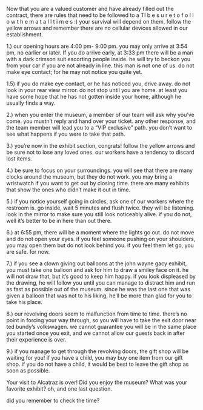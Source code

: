 Now that you are a valued customer and have already filled out the contract, there are rules that need to be followed to a T! b e  s u r e  t o  f o l l o w  t h e m  a t  a l l  t i m e s :) your survival will depend on them. 
follow the yellow arrows and remember there are no cellular devices allowed in our establishment.

1.) our opening hours are 4:00 pm- 9:00 pm. you may only arrive at 3:54 pm, no earlier or later. If you do arrive early, at 3:33 pm there will be a man with a dark crimson suit escorting people inside. he will try to beckon you from your car if you are not already in line. this man is not one of us. do not make eye contact; for he may not notice you quite yet. 

1.5) if you do make eye contact, or he has noticed you, drive away. do not look in your rear view mirror. do not stop until you are home. at least you have some hope that he has not gotten inside your home, although he usually finds a way.

2.) when you enter the museum, a member of our team will ask why you’ve come. you mustn’t reply and hand over your ticket. any other response, and the team member will lead you to a “VIP exclusive” path. you don’t want to see what happens if you were to take that path.

3.) you’re now in the exhibit section, congrats! follow the yellow arrows and be sure not to lose any loved ones. our workers have a tendency to discard lost items. 

4.) be sure to focus on your surroundings. you will see that there are many clocks around the museum, but they do not work. you may bring a wristwatch if you want to get out by closing time. there are many exhibits that show the ones who didn’t make it out in time. 

5.) if you notice yourself going in circles, ask one of our workers where the restroom is. go inside, wait 5 minutes and flush twice. they will be listening. look in the mirror to make sure you still look noticeably alive. if you do not, well it’s better to be in here than out there.

6.) at 6:55 pm, there will be a moment where the lights go out. do not move and do not open your eyes. if you feel someone pushing on your shoulders, you may open them but do not look behind you. if you feel them let go, you are safe. for now.

7.) if you see a clown giving out balloons at the john wayne gacy exhibit, you must take one balloon and ask for him to draw a smiley face on it. he will not draw that, but it’s good to keep him happy. if you look displeased by the drawing, he will follow you until you can manage to distract him and run as fast as possible out of the museum. since he was the last one that was given a balloon that was not to his liking, he’ll be more than glad for you to take his place.

8.) our revolving doors seem to malfunction from time to time. there’s no point in forcing your way through, so you will have to take the exit door near ted bundy’s volkswagen. we cannot guarantee you will be in the same place you started once you exit, and we cannot allow our guests back in after their experience is over.

9.) if you manage to get through the revolving doors, the gift shop will be waiting for you! if you have a child, you may buy one item from our gift shop. if you do not have a child, it would be best to leave the gift shop as soon as possible. 

Your visit to Alcatraz is over! Did you enjoy the museum? What was your favorite exhibit?
oh, and one last question.

did you remember to check the time?